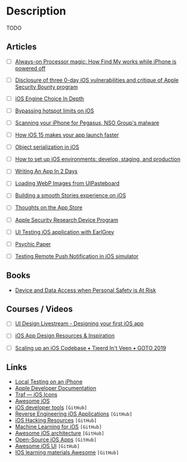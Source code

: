 # Description

TODO


## Articles

- [ ] [Always-on Processor magic: How Find My works while iPhone is powered off](https://naehrdine.blogspot.com/2021/09/always-on-processor-magic-how-find-my.html)
- [ ] [Disclosure of three 0-day iOS vulnerabilities and critique of Apple Security Bounty program](https://habr.com/ru/post/579714/)
- [ ] [iOS Engine Choice In Depth](https://infrequently.org/2021/08/webkit-ios-deep-dive/)
- [ ] [Bypassing hotspot limits on iOS](https://blog.cyrusroshan.com/post/phone-data-hotspot)
- [ ] [Scanning your iPhone for Pegasus, NSO Group's malware](https://arkadiyt.com/2021/07/25/scanning-your-iphone-for-nso-group-pegasus-malware/)
- [ ] [How iOS 15 makes your app launch faster](https://medium.com/geekculture/how-ios-15-makes-your-app-launch-faster-51cf0aa6c520)
- [ ] [Object serialization in iOS](https://dmtopolog.com/object-serialization-in-ios/)
- [ ] [How to set up iOS environments: develop, staging, and production](https://sarunw.com/posts/how-to-set-up-ios-environments/)
- [ ] [Writing An App In 2 Days](https://noahgilmore.com/blog/transparent-app-icons/)
- [ ] [Loading WebP Images from UIPasteboard](https://noahgilmore.com/blog/uipasteboard-webp/)
- [ ] [Building a smooth Stories experience on iOS](https://engineering.linkedin.com/blog/2020/building-stories-on-ios)
- [ ] [Thoughts on the App Store](http://rileytestut.com/blog/2020/10/14/thoughts-on-app-store/)
- [ ] [Apple Security Research Device Program](https://developer.apple.com/programs/security-research-device/)
- [ ] [UI Testing iOS application with EarlGrey](https://www.onswiftwings.com/posts/ui-tests-earlgrey/)
- [ ] [Psychic Paper](https://blog.siguza.net/psychicpaper/)
- [ ] [Testing Remote Push Notification in iOS simulator](https://sarunw.com/posts/testing-remote-push-notification-in-ios-simulator/)


## Books

- [Device and Data Access when Personal Safety is At Risk](https://manuals.info.apple.com/MANUALS/1000/MA1976/en_US/device-and-data-access-when-personal-safety-is-at-risk.pdf)


## Courses / Videos

- [ ] [UI Design Livestream - Designing your first iOS app](https://youtu.be/XzjxqS0xAu0)
- [ ] [iOS App Design Resources & Inspiration](https://youtu.be/DnfNCBHo-qU)
- [ ] [Scaling up an iOS Codebase • Tjeerd In't Veen • GOTO 2019](https://youtu.be/n09omYo_QPk)


## Links

- [Local Testing on an iPhone](https://www.joshwcomeau.com/blog/local-testing-on-an-iphone/)
- [Apple Developer Documentation](https://developer.apple.com/documentation/)
- [Traf — iOS Icons](https://icons.tr.af/)
- [Awesome iOS](https://github.com/vsouza/awesome-ios)
- [iOS developer tools](https://github.com/LeoMobileDeveloper/ios-developer-tools) `[GitHub]`
- [Reverse Engineering iOS Applications](https://github.com/ivRodriguezCA/RE-iOS-Apps) `[GitHub]`
- [iOS Hacking Resources](https://github.com/Siguza/ios-resources) `[GitHub]`
- [Machine Learning for iOS](https://github.com/alexsosn/iOS_ML) `[GitHub]`
- [Awesome iOS architecture](https://github.com/onmyway133/awesome-ios-architecture) `[GitHub]`
- [Open-Source iOS Apps](https://github.com/dkhamsing/open-source-ios-apps) `[GitHub]`
- [Awesome iOS UI](https://github.com/cjwirth/awesome-ios-ui) `[GitHub]`
- [IOS learning materials Awesome](https://github.com/jVirus/ios-learning-materials) `[GitHub]`
